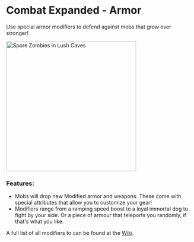 # Combat Expanded - Armor<!--$headerTitle--><!--$pmc:delete-->

Use special armor modifiers to defend against mobs that grow ever stronger!<!--$pmc:headerSize-->

<img src="images/combat_expanded_armor.png" alt="Spore Zombies in Lush Caves" height="350"/> <!--$localAssetToURL--> <!--$modrinth:replaceWithVideo--> <!--$pmc:delete-->

### Features:
- Mobs will drop new Modified armor and weapons. These come with special attributes that allow you to customize your gear!
- Modifiers range from a ramping speed boost to a loyal immortal dog to fight by your side. Or a piece of armour that teleports you randomly, if that's what you like.

A full list of all modifiers to can be found at the [Wiki](https://wiki.gm4.co/combat_expanded_armor).
